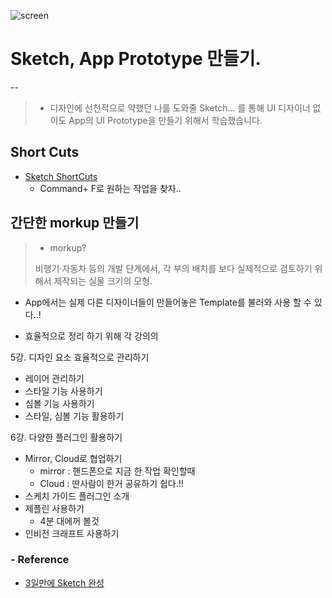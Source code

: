<p align="center">

![screen](/study/image/Sketch.jpg) 

</p>

# Sketch, App Prototype 만들기.

--

>- 디자인에 선천적으로 약했던 나를 도와줄 Sketch... 를 통해 UI 디자이너 없이도 App의 UI Prototype을 만들기 위해서 학습했습니다.

## Short Cuts

- [Sketch ShortCuts](http://sketchshortcuts.com)
	- Command+ F로  원하는 작업을 찾자..

## 간단한 morkup 만들기 

>- morkup?
>
>비행기·자동차 등의 개발 단계에서, 각 부의 배치를 보다 실제적으로 검토하기 위해서 제작되는 실물 크기의 모형.

- App에서는 실제 다른 디자이너들이 만들어놓은 Template를 불러와 사용 할 수 있다..!

- 효율적으로 정리 하기 위해 각 강의의 

5강. 디자인 요소 효율적으로 관리하기

- 레이어 관리하기
- 스타일 기능 사용하기
- 심볼 기능 사용하기
- 스타일, 심볼 기능 활용하기

6강. 다양한 플러그인 활용하기

- Mirror, Cloud로 협업하기
	- mirror : 핸드폰으로 지금 한 작업 확인할때
	- Cloud : 딴사람이 한거 공유하기 쉽다.!!
- 스케치 가이드 플러그인 소개
- 제플린 사용하기
	- 4분 대에꺼 볼것
- 인비전 크래프트 사용하기




### - Reference 

- [3일만에 Sketch 완성](http://www.edwith.org/cdc_sketch)